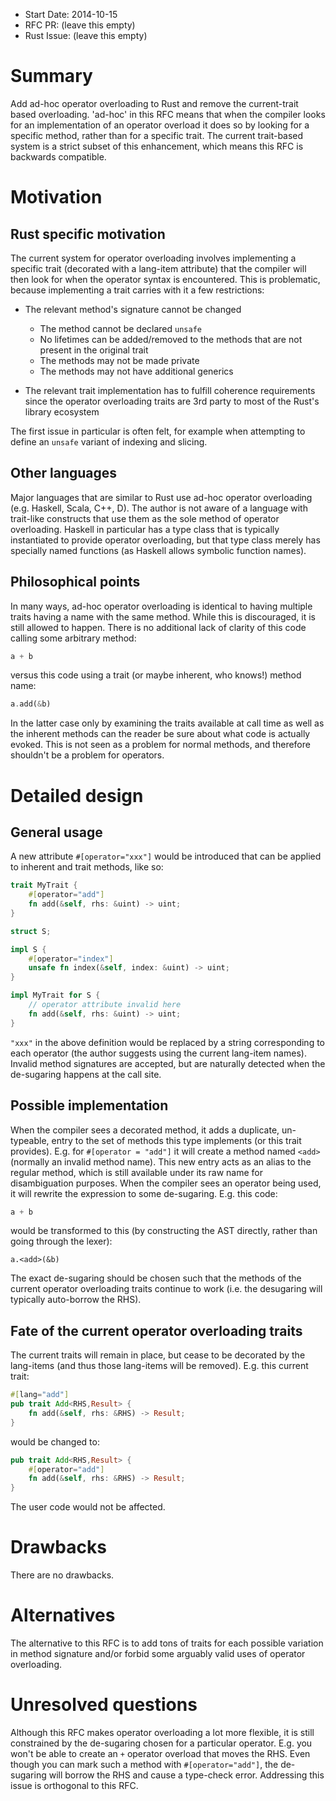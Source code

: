 - Start Date: 2014-10-15
- RFC PR: (leave this empty)
- Rust Issue: (leave this empty)

# Summary

Add ad-hoc operator overloading to Rust and remove the current-trait based 
overloading. 'ad-hoc' in this RFC means that when the compiler looks for an 
implementation of an operator overload it does so by looking for a specific 
method, rather than for a specific trait. The current trait-based system is a 
strict subset of this enhancement, which means this RFC is backwards 
compatible.

# Motivation

## Rust specific motivation

The current system for operator overloading involves implementing a specific 
trait (decorated with a lang-item attribute) that the compiler will then look 
for when the operator syntax is encountered. This is problematic, because 
implementing a trait carries with it a few restrictions:

* The relevant method's signature cannot be changed
    * The method cannot be declared `unsafe`
    * No lifetimes can be added/removed to the methods that are not present in
      the original trait
    * The methods may not be made private
    * The methods may not have additional generics

* The relevant trait implementation has to fulfill coherence requirements since 
  the operator overloading traits are 3rd party to most of the Rust's library 
  ecosystem

The first issue in particular is often felt, for example when attempting to 
define an `unsafe` variant of indexing and slicing.

## Other languages

Major languages that are similar to Rust use ad-hoc operator overloading (e.g. 
Haskell, Scala, C++, D). The author is not aware of a language with trait-like 
constructs that use them as the sole method of operator overloading. Haskell in 
particular has a type class that is typically instantiated to provide operator 
overloading, but that type class merely has specially named functions (as 
Haskell allows symbolic function names).

## Philosophical points

In many ways, ad-hoc operator overloading is identical to having multiple 
traits having a name with the same method. While this is discouraged, it is 
still allowed to happen. There is no additional lack of clarity of this code 
calling some arbitrary method:

```rust
a + b
```

versus this code using a trait (or maybe inherent, who knows!) method name:

```rust
a.add(&b)
```

In the latter case only by examining the traits available at call time as well 
as the inherent methods can the reader be sure about what code is actually 
evoked. This is not seen as a problem for normal methods, and therefore 
shouldn't be a problem for operators.

# Detailed design

## General usage

A new attribute `#[operator="xxx"]` would be introduced that can be applied to 
inherent and trait methods, like so:

```rust
trait MyTrait {
    #[operator="add"]
    fn add(&self, rhs: &uint) -> uint;
}

struct S;

impl S {
    #[operator="index"]
    unsafe fn index(&self, index: &uint) -> uint;
}

impl MyTrait for S {
    // operator attribute invalid here
    fn add(&self, rhs: &uint) -> uint;
}
```

`"xxx"` in the above definition would be replaced by a string corresponding to 
each operator (the author suggests using the current lang-item names). Invalid 
method signatures are accepted, but are naturally detected when the de-sugaring 
happens at the call site.

## Possible implementation

When the compiler sees a decorated method, it adds a duplicate, un-typeable, 
entry to the set of methods this type implements (or this trait provides). E.g. 
for `#[operator = "add"]` it will create a method named `<add>` (normally an 
invalid method name). This new entry acts as an alias to the regular method, 
which is still available under its raw name for disambiguation purposes. When 
the compiler sees an operator being used, it will rewrite the expression to 
some de-sugaring. E.g. this code:

```rust
a + b
```

would be transformed to this (by constructing the AST directly, rather than 
going through the lexer):

```
a.<add>(&b)
```

The exact de-sugaring should be chosen such that the methods of the current 
operator overloading traits continue to work (i.e. the desugaring will 
typically auto-borrow the RHS).

## Fate of the current operator overloading traits

The current traits will remain in place, but cease to be decorated by the 
lang-items (and thus those lang-items will be removed). E.g. this current trait:

```rust
#[lang="add"]
pub trait Add<RHS,Result> {
    fn add(&self, rhs: &RHS) -> Result;
}
```

would be changed to:

```rust
pub trait Add<RHS,Result> {
    #[operator="add"]
    fn add(&self, rhs: &RHS) -> Result;
}
```

The user code would not be affected.

# Drawbacks

There are no drawbacks.

# Alternatives

The alternative to this RFC is to add tons of traits for each possible 
variation in method signature and/or forbid some arguably valid uses of 
operator overloading.

# Unresolved questions

Although this RFC makes operator overloading a lot more flexible, it is still 
constrained by the de-sugaring chosen for a particular operator. E.g. you won't 
be able to create an `+` operator overload that moves the RHS. Even though you 
can mark such a method with `#[operator="add"]`, the de-sugaring will borrow 
the RHS and cause a type-check error. Addressing this issue is orthogonal to 
this RFC.
